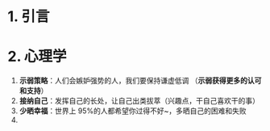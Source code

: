 # 1. 引言 

# 2. 心理学 
1. **示弱策略**：人们会嫉妒强势的人，我们要保持谦虚低调 （**示弱获得更多的认可和支持**）
2. **接纳自己**：发挥自己的长处，让自己出类拔萃（兴趣点，干自己喜欢干的事）
3. **少晒幸福**：世界上 95%的人都希望你过得不好~，多晒自己的困难和失败 
4. 